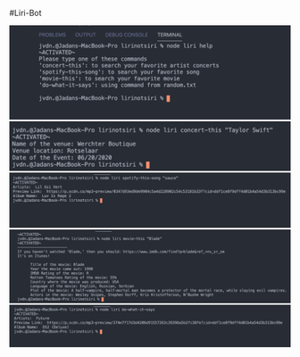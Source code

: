 #Liri-Bot

![](/images/1.jpg)
![](/images/2.jpg)
![](/images/3.jpg)
![](/images/4.jpg)
![](/images/5.jpg)

